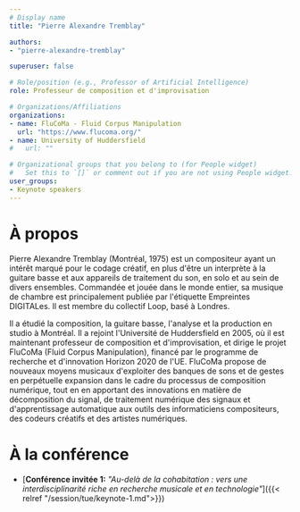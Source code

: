 ```yaml
---
# Display name
title: "Pierre Alexandre Tremblay"

authors:
- "pierre-alexandre-tremblay"

superuser: false

# Role/position (e.g., Professor of Artificial Intelligence)
role: Professeur de composition et d'improvisation

# Organizations/Affiliations
organizations:
- name: FluCoMa - Fluid Corpus Manipulation
  url: "https://www.flucoma.org/"
- name: University of Huddersfield
#   url: ""

# Organizational groups that you belong to (for People widget)
#   Set this to `[]` or comment out if you are not using People widget.
user_groups:
- Keynote speakers
---
```


# À propos

Pierre Alexandre Tremblay (Montréal, 1975) est un compositeur ayant un intérêt marqué pour le codage créatif, en plus d'être un interprète à la guitare basse et aux appareils de traitement du son, en solo et au sein de divers ensembles. Commandée et jouée dans le monde entier, sa musique de chambre est principalement publiée par l'étiquette Empreintes DIGITALes. Il est membre du collectif Loop, basé à Londres.

Il a étudié la composition, la guitare basse, l'analyse et la production en studio à Montréal. Il a rejoint l'Université de Huddersfield en 2005, où il est maintenant professeur de composition et d'improvisation, et dirige le projet FluCoMa (Fluid Corpus Manipulation), financé par le programme de recherche et d'innovation Horizon 2020 de l'UE. FluCoMa propose de nouveaux moyens musicaux d'exploiter des banques de sons et de gestes en perpétuelle expansion dans le cadre du processus de composition numérique, tout en en apportant des innovations en matière de décomposition du signal, de traitement numérique des signaux et d'apprentissage automatique aux outils des informaticiens compositeurs, des codeurs créatifs et des artistes numériques.


# À la conférence

- [**Conférence invitée 1:** *"Au-delà de la cohabitation : vers une interdisciplinarité riche en recherche musicale et en technologie"*]({{< relref "/session/tue/keynote-1.md">}})